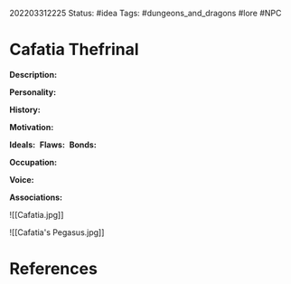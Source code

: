 202203312225
Status: #idea
Tags: #dungeons_and_dragons #lore #NPC 

# Cafatia Thefrinal
**Description:** 

**Personality:** 

**History:** 

**Motivation:** 

**Ideals:** 
**Flaws:** 
**Bonds:**

**Occupation:**

**Voice:** 

**Associations:**

![[Cafatia.jpg]]

![[Cafatia's Pegasus.jpg]]
# References